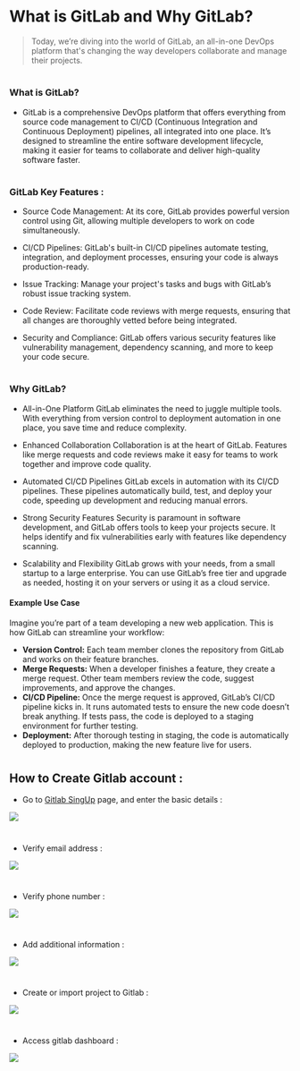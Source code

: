 # What is GitLab and Why GitLab?

> Today, we’re diving into the world of GitLab, an all-in-one DevOps platform that's changing the way developers collaborate and manage their projects.
#
### What is GitLab?
- GitLab is a comprehensive DevOps platform that offers everything from source code management to CI/CD (Continuous Integration and Continuous Deployment) pipelines, all integrated into one place. It’s designed to streamline the entire software development lifecycle, making it easier for teams to collaborate and deliver high-quality software faster.

#
### GitLab Key Features :
- Source Code Management: At its core, GitLab provides powerful version control using Git, allowing multiple developers to work on code simultaneously.

- CI/CD Pipelines: GitLab's built-in CI/CD pipelines automate testing, integration, and deployment processes, ensuring your code is always production-ready.

- Issue Tracking: Manage your project's tasks and bugs with GitLab’s robust issue tracking system.

- Code Review: Facilitate code reviews with merge requests, ensuring that all changes are thoroughly vetted before being integrated.

- Security and Compliance: GitLab offers various security features like vulnerability management, dependency scanning, and more to keep your code secure.
#
### Why GitLab?
- All-in-One Platform
GitLab eliminates the need to juggle multiple tools. With everything from version control to deployment automation in one place, you save time and reduce complexity.

- Enhanced Collaboration
Collaboration is at the heart of GitLab. Features like merge requests and code reviews make it easy for teams to work together and improve code quality.

- Automated CI/CD Pipelines
GitLab excels in automation with its CI/CD pipelines. These pipelines automatically build, test, and deploy your code, speeding up development and reducing manual errors.

- Strong Security Features
Security is paramount in software development, and GitLab offers tools to keep your projects secure. It helps identify and fix vulnerabilities early with features like dependency scanning.

- Scalability and Flexibility
GitLab grows with your needs, from a small startup to a large enterprise. You can use GitLab’s free tier and upgrade as needed, hosting it on your servers or using it as a cloud service.

#### Example Use Case
Imagine you’re part of a team developing a new web application. This is how GitLab can streamline your workflow:

- <b>Version Control:</b> Each team member clones the repository from GitLab and works on their feature branches.
- <b>Merge Requests:</b> When a developer finishes a feature, they create a merge request. Other team members review the code, suggest improvements, and approve the changes.
- <b>CI/CD Pipeline:</b> Once the merge request is approved, GitLab’s CI/CD pipeline kicks in. It runs automated tests to ensure the new code doesn’t break anything. If tests pass, the code is deployed to a staging environment for further testing.
- <b>Deployment:</b> After thorough testing in staging, the code is automatically deployed to production, making the new feature live for users.
#

## How to Create Gitlab account : 
- Go to <a href="https://gitlab.com/users/sign_up">Gitlab SingUp</a> page, and enter the basic details :
<img src="https://github.com/DevMadhup/GitLab-Zero-to-Hero/blob/main/Assets/Gitlab%20Signup.png" />

#
- Verify email address :
<img src="https://github.com/DevMadhup/GitLab-Zero-to-Hero/blob/main/Assets/gitlab%20Signup-2.png" />

#
- Verify phone number :
<img src="https://github.com/DevMadhup/GitLab-Zero-to-Hero/blob/main/Assets/Gitlab%20SignUp-3.png" />

#
- Add additional information :
<img src="https://github.com/DevMadhup/GitLab-Zero-to-Hero/blob/main/Assets/Gitlab%20SignUp-4.png" />

#
- Create or import project to Gitlab :
<img src="https://github.com/DevMadhup/GitLab-Zero-to-Hero/blob/main/Assets/Gitlab%20SignUp-5.png" />

#
- Access gitlab dashboard :
<img src="https://github.com/DevMadhup/GitLab-Zero-to-Hero/blob/main/Assets/Gitlab-Dashboard.png" />


